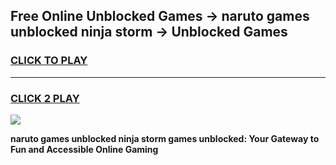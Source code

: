 
## Free Online Unblocked Games → naruto games unblocked ninja storm → Unblocked Games
<h3>
<a href="https://premium.freeplayer.one?title=naruto_games_unblocked_ninja_storm&ref=21F">CLICK TO PLAY</a></h3>
<hr>

<h3>
<a href="https://premium.freeplayer.one?title=naruto_games_unblocked_ninja_storm&ref=21F">CLICK 2 PLAY</a>
  
</h3>

<a href="https://premium.freeplayer.one?title=naruto_games_unblocked_ninja_storm&ref=21F/"><img src="https://clearcache.store/games.png"></a>


**naruto games unblocked ninja storm games unblocked: Your Gateway to Fun and Accessible Online Gaming**
